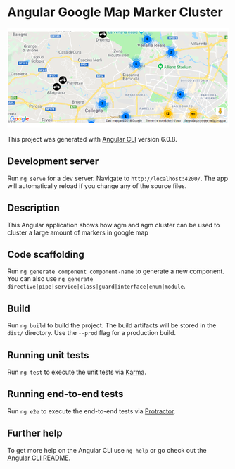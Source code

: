 # Angular Google Map Marker Cluster
![screenshot](https://github.com/LorenzoZaccagnini/angular-marker-cluster/blob/master/screenshot.png "Screen shot of the Angular application")

This project was generated with [Angular CLI](https://github.com/angular/angular-cli) version 6.0.8.


## Development server

Run `ng serve` for a dev server. Navigate to `http://localhost:4200/`. The app will automatically reload if you change any of the source files.

## Description
This Angular application shows how agm and agm cluster can be used to cluster a large amount of markers in google map

## Code scaffolding

Run `ng generate component component-name` to generate a new component. You can also use `ng generate directive|pipe|service|class|guard|interface|enum|module`.

## Build

Run `ng build` to build the project. The build artifacts will be stored in the `dist/` directory. Use the `--prod` flag for a production build.

## Running unit tests

Run `ng test` to execute the unit tests via [Karma](https://karma-runner.github.io).

## Running end-to-end tests

Run `ng e2e` to execute the end-to-end tests via [Protractor](http://www.protractortest.org/).

## Further help

To get more help on the Angular CLI use `ng help` or go check out the [Angular CLI README](https://github.com/angular/angular-cli/blob/master/README.md).
